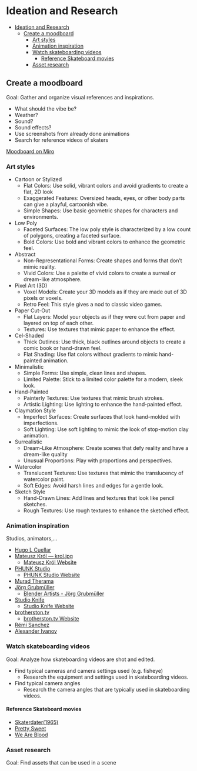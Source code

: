 # Ideation and Research

- [Ideation and Research](#ideation-and-research)
  - [Create a moodboard](#create-a-moodboard)
    - [Art styles](#art-styles)
    - [Animation inspiration](#animation-inspiration)
    - [Watch skateboarding videos](#watch-skateboarding-videos)
      - [Reference Skateboard movies](#reference-skateboard-movies)
    - [Asset research](#asset-research)

## Create a moodboard

Goal: Gather and organize visual references and inspirations.

- What should the vibe be?
- Weather?
- Sound?
- Sound effects?
- Use screenshots from already done animations
- Search for reference videos of skaters

[Moodboard on Miro](https://miro.com/app/board/uXjVMhXxN68=/?share_link_id=148584472550)

### Art styles

- Cartoon or Stylized
   - Flat Colors: Use solid, vibrant colors and avoid gradients to create a flat, 2D look
   - Exaggerated Features: Oversized heads, eyes, or other body parts can give a playful, cartoonish vibe.
   - Simple Shapes: Use basic geometric shapes for characters and environments.
- Low Poly
   - Faceted Surfaces: The low poly style is characterized by a low count of polygons, creating a faceted surface.
   - Bold Colors: Use bold and vibrant colors to enhance the geometric feel.
- Abstract
   - Non-Representational Forms: Create shapes and forms that don’t mimic reality.
   - Vivid Colors: Use a palette of vivid colors to create a surreal or dream-like atmosphere.
- Pixel Art (3D)
  - Voxel Models: Create your 3D models as if they are made out of 3D pixels or voxels.
  - Retro Feel: This style gives a nod to classic video games.
- Paper Cut-Out
  - Flat Layers: Model your objects as if they were cut from paper and layered on top of each other.
  - Textures: Use textures that mimic paper to enhance the effect.
- Cel-Shaded
  - Thick Outlines: Use thick, black outlines around objects to create a comic book or hand-drawn feel.
  - Flat Shading: Use flat colors without gradients to mimic hand-painted animation.
- Minimalistic
  - Simple Forms: Use simple, clean lines and shapes.
  - Limited Palette: Stick to a limited color palette for a modern, sleek look.
- Hand-Painted
  - Painterly Textures: Use textures that mimic brush strokes.
  - Artistic Lighting: Use lighting to enhance the hand-painted effect.
- Claymation Style
  - Imperfect Surfaces: Create surfaces that look hand-molded with imperfections.
  - Soft Lighting: Use soft lighting to mimic the look of stop-motion clay animation.
-  Surrealistic
   -  Dream-Like Atmosphere: Create scenes that defy reality and have a dream-like quality
   -  Unusual Proportions: Play with proportions and perspectives.
- Watercolor
  - Translucent Textures: Use textures that mimic the translucency of watercolor paint.
  - Soft Edges: Avoid harsh lines and edges for a gentle look.
- Sketch Style
  - Hand-Drawn Lines: Add lines and textures that look like pencil sketches.
  - Rough Textures: Use rough textures to enhance the sketched effect.

### Animation inspiration

Studios, animators,...

- [Hugo L Cuellar](https://www.instagram.com/hugolcuellar/)
- [Mateusz Król — krol.jpg](https://www.instagram.com/krol.jpg/)
  - [Mateusz Król Website](https://www.mateuszkrol.com/)
- [PHUNK Studio](https://www.instagram.com/phunk.studio/)
  - [PHUNK Studio Website](https://www.phunk.studio/)
- [Murad Therama](https://www.instagram.com/murad_therama/)
- [Jörg Grubmüller](https://www.instagram.com/joergsla/)
  - [Blender Artists - Jörg Grubmüller](https://blenderartists.org/u/joergsla/activity/portfolio)
- [Studio Knife](https://www.instagram.com/studioknife/)
  - [Studio Knife Website](https://studioknife.com/)
- [brotherston.tv](https://www.instagram.com/brotherston.tv/)
  - [brotherston.tv Website](https://www.brotherston.tv/)
- [Rémi Sanchez](https://www.instagram.com/reming_art/)
- [Alexander Ivanov](https://www.instagram.com/jilrock1)

### Watch skateboarding videos

Goal: Analyze how skateboarding videos are shot and edited.

- Find typical cameras and camera settings used (e.g. fisheye)
  - Research the equipment and settings used in skateboarding videos.
- Find typical camera angles
  - Research the camera angles that are typically used in skateboarding videos.

#### Reference Skateboard movies

- [Skaterdater(1965)](https://www.youtube.com/watch?v=IhgrkjSyrJU)
- [Pretty Sweet](https://www.youtube.com/watch?v=-uajL18NcwU)
- [We Are Blood](https://www.youtube.com/watch?v=j5uc5PEs-DA)

### Asset research

Goal: Find assets that can be used in a scene